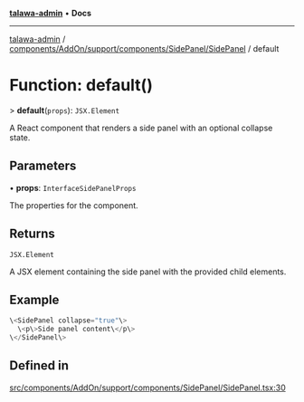 [**talawa-admin**](../../../../../../../README.md) • **Docs**

***

[talawa-admin](../../../../../../../modules.md) / [components/AddOn/support/components/SidePanel/SidePanel](../README.md) / default

# Function: default()

\> **default**(`props`): `JSX.Element`

A React component that renders a side panel with an optional collapse state.

## Parameters

• **props**: `InterfaceSidePanelProps`

The properties for the component.

## Returns

`JSX.Element`

A JSX element containing the side panel with the provided child elements.

## Example

```ts
\<SidePanel collapse="true"\>
  \<p\>Side panel content\</p\>
\</SidePanel\>
```

## Defined in

[src/components/AddOn/support/components/SidePanel/SidePanel.tsx:30](https://github.com/PalisadoesFoundation/talawa-admin/blob/7a991b3aa824070bd53d6367f1ce7f072321af88/src/components/AddOn/support/components/SidePanel/SidePanel.tsx#L30)
